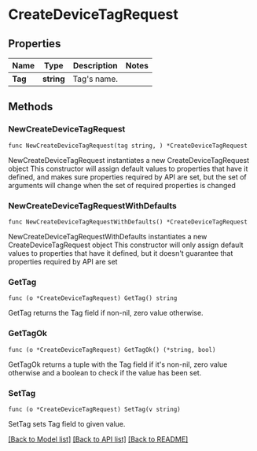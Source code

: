 # CreateDeviceTagRequest

## Properties

Name | Type | Description | Notes
------------ | ------------- | ------------- | -------------
**Tag** | **string** | Tag&#39;s name. | 

## Methods

### NewCreateDeviceTagRequest

`func NewCreateDeviceTagRequest(tag string, ) *CreateDeviceTagRequest`

NewCreateDeviceTagRequest instantiates a new CreateDeviceTagRequest object
This constructor will assign default values to properties that have it defined,
and makes sure properties required by API are set, but the set of arguments
will change when the set of required properties is changed

### NewCreateDeviceTagRequestWithDefaults

`func NewCreateDeviceTagRequestWithDefaults() *CreateDeviceTagRequest`

NewCreateDeviceTagRequestWithDefaults instantiates a new CreateDeviceTagRequest object
This constructor will only assign default values to properties that have it defined,
but it doesn't guarantee that properties required by API are set

### GetTag

`func (o *CreateDeviceTagRequest) GetTag() string`

GetTag returns the Tag field if non-nil, zero value otherwise.

### GetTagOk

`func (o *CreateDeviceTagRequest) GetTagOk() (*string, bool)`

GetTagOk returns a tuple with the Tag field if it's non-nil, zero value otherwise
and a boolean to check if the value has been set.

### SetTag

`func (o *CreateDeviceTagRequest) SetTag(v string)`

SetTag sets Tag field to given value.



[[Back to Model list]](../README.md#documentation-for-models) [[Back to API list]](../README.md#documentation-for-api-endpoints) [[Back to README]](../README.md)



